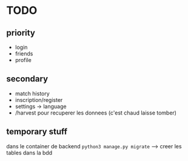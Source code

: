 # TODO
## priority
- login
- friends
- profile

## secondary
- match history
- inscription/register
- settings -> language
- /harvest pour recuperer les donnees (c'est chaud laisse tomber)

## temporary stuff

dans le container de backend
`python3 manage.py migrate`
--> creer les tables dans la bdd
